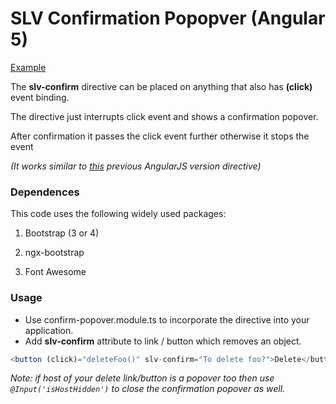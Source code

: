 # SLV Confirmation Popopver (Angular 5)

[Example](salev.github.io/angular/slv-confirm-popopver.html)

The __slv-confirm__ directive can be placed on anything that also has __(click)__ event binding.

The directive just interrupts click event and shows a confirmation popover.

After confirmation it passes the click event further otherwise it stops the event

_(It works similar to [this](http://jameskleeh.com/angular-confirm/) previous AngularJS version directive)_

### Dependences

This code uses the following widely used packages:

1. Bootstrap (3 or 4)

2. ngx-bootstrap

3. Font Awesome

### Usage

- Use confirm-popover.module.ts to incorporate the directive into your application.
- Add __slv-confirm__ attribute to link / button which removes an object.
```js
<button (click)="deleteFoo()" slv-confirm="To delete foo?">Delete</button>
```

_Note: if host of your delete link/button is a popover too then
use <code>@Input('isHostHidden')</code> to close the confirmation popover as well._ 
